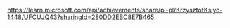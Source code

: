 https://learn.microsoft.com/api/achievements/share/pl-pl/KrzysztofKsiyc-1448/UFCUJQ43?sharingId=280DD2EBC8E7B465
